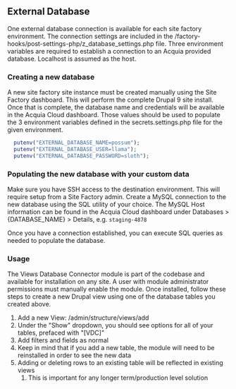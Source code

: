 ## External Database

One external database connection is available for each site factory environment. The connection settings are
included in the /factory-hooks/post-settings-php/z_database_settings.php file. Three environment variables
are required to establish a connection to an Acquia provided database. Localhost is assumed as the host.

### Creating a new database

A new site factory site instance must be created manually using the Site Factory dashboard. This will perform
the complete Drupal 9 site install. Once that is complete, the database name and credentials will be available
in the Acquia Cloud dashboard. Those values should be used to populate the 3 environment variables defined
in the secrets.settings.php file for the given environment.

```php
  putenv("EXTERNAL_DATABASE_NAME=possum");
  putenv("EXTERNAL_DATABASE_USER=llama");
  putenv("EXTERNAL_DATABASE_PASSWORD=sloth");
```

### Populating the new database with your custom data

Make sure you have SSH access to the destination environment. This will require setup from a Site Factory admin.
Create a MySQL connection to the new database using the SQL utility of your choice. The MySQL Host information
can be found in the Acquia Cloud dashboard under Databases > {DATABASE_NAME} > Details, e.g. `staging-4878`

Once you have a connection established, you can execute SQL queries as needed to populate the database.

### Usage

The Views Database Connector module is part of the codebase and available for installation on any site.
A user with module administrator permissions must manually enable the module. Once installed, follow these steps
to create a new Drupal view using one of the database tables you created above.

1. Add a new View: /admin/structure/views/add
2. Under the "Show" dropdown, you should see options for all of your tables, prefaced with "[VDC]"
3. Add filters and fields as normal
4. Keep in mind that if you add a new table, the module will need to be reinstalled in order to see the new data
5. Adding or deleting rows to an existing table will be reflected in existing views
   1. This is important for any longer term/production level solution




